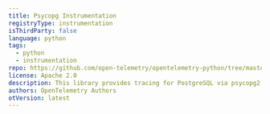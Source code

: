 ```yaml
---
title: Psycopg Instrumentation
registryType: instrumentation
isThirdParty: false
language: python
tags:
  - python
  - instrumentation
repo: https://github.com/open-telemetry/opentelemetry-python/tree/master/instrumentation/opentelemetry-instrumentation-psycopg2
license: Apache 2.0
description: This library provides tracing for PostgreSQL via psycopg2.
authors: OpenTelemetry Authors
otVersion: latest
---
```

